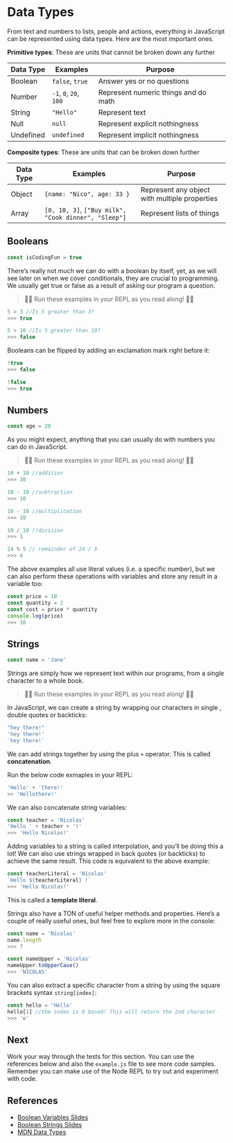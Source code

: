 # Data Types
From text and numbers to lists, people and actions, everything in JavaScript can be represented using data types. Here are the most important ones.

**Primitive types**: These are units that cannot be broken down any further

| Data Type      | Examples                 | Purpose | 
| -------------- | -----------              | ------- |
| Boolean        | `false`, `true`          | Answer yes or no questions
| Number         |  `-1`, `0`, `20`, `100`  | Represent numeric things and do math
| String         | `"Hello"`                | Represent text
| Null           |  `null`                  | Represent explicit nothingness
| Undefined      |  `undefined`             | Represent implicit nothingness


**Composite types**: These are units that can be broken down further

| Data Type      | Examples                     | Purpose | 
| -------------- | -----------                  | ------- |
| Object         | `{name: "Nico", age: 33 }`   |  Represent any object with multiple properties
| Array           |`[0, 10, 3]`, `["Buy milk", "Cook dinner", "Sleep"]` | Represent lists of things


## Booleans
```javascript
const isCodingFun = true
```
There’s really not much we can do with a boolean by itself, yet, as we will see later on when we cover conditionals, they are crucial to programming. We usually get true or false as a result of asking our program a question. 

> 👨‍💻 Run these examples in your REPL as you read along! 👨‍💻

```javascript
5 > 3 //Is 5 greater than 3? 
>>> true
```

```javascript
5 > 10 //Is 5 greater than 10? 
>>> false
```

Booleans can be flipped by adding an exclamation mark right before it:

```javascript
!true
>>> false
```

```javascript
!false
>>> true
```

## Numbers
```javascript
const age = 20
```
As you might expect, anything that you can usually do with numbers you can do in JavaScript. 

> 👨‍💻 Run these examples in your REPL as you read along! 👨‍💻

```javascript
10 + 10 //addition
>>> 30
``` 

```javascript
10 - 10 //subtraction
>>> 10
``` 

```javascript
10 - 10 //multiplication
>>> 10
``` 

```javascript
10 / 10 //division
>>> 1
``` 

```javascript
24 % 5 // remainder of 24 / 5
>>> 4
```

The above examples all use literal values (i.e. a specific number), but we can also perform these operations with variables and store any result in a variable too:

```javascript
const price = 10
const quantity = 2
const cost = price * quantity 
console.log(price)
>>> 10
```

## Strings
```javascript
const name = 'Jane'
```
Strings are simply how we represent text within our programs, from a single character to a whole book. 

> 👨‍💻 Run these examples in your REPL as you read along! 👨‍💻

In JavaScript, we can create a string by wrapping our characters in single , double quotes or backticks:

```javascript
"hey there!"
'hey there!'
`hey there!`
```

We can add strings together by using the plus `+` operator. This is called **concatenation**. 

Run the below code exmaples in your REPL:

```javascript
'Hello' + 'there!'
>> 'Hellothere!'
```

We can also concatenate string variables:

```javascript
const teacher = 'Nicolas'
'Hello ' + teacher + '!'
>>> 'Hello Nicolas!'
```

Adding variables to a string is called interpolation, and you’ll be doing this a lot! We can also use strings wrapped in back quotes (or backticks) to achieve the same result. This code is equivalent to the above example:

```javascript
const teacherLiteral = 'Nicolas'
`Hello ${teacherLiteral} !`
>>> 'Hello Nicolas!'
```

This is called a **template literal**.

Strings also have a TON of useful helper methods and properties. Here’s a couple of really useful ones, but feel free to explore more in the console:

```javascript
const name = 'Nicolas'
name.length
>>> 7
```

```javascript
const nameUpper = 'Nicolas'
nameUpper.toUpperCase()
>>> 'NICOLAS'
```

You can also extract a specific character from a string by using the square brackets syntax `string[index]`:

```javascript
const hello = 'Hello'
hello[1] //the index is 0 based! This will return the 2nd character
>>> 'e'
```

## Next
Work your way through the tests for this section. You can use the references below and also
the `example.js` file to see more code samples. Remember you can make use of the Node REPL 
to try out and experiment with code.

## References
* [Boolean Variables Slides](https://docs.google.com/presentation/d/17blHGDVfjN_EerQtw0ybFDtJEhjj9wAU9qHoI1DAnYw/edit?usp=sharing)
* [Boolean Strings Slides](https://docs.google.com/presentation/d/1w_cS-TIrEfROoA-OPsC_AxAkdu-1BNkdqkEq-qroNsE/edit?usp=sharing)
* [MDN Data Types](https://developer.mozilla.org/en-US/docs/Glossary/Primitive)